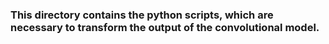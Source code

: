 ### This directory contains the python scripts, which are necessary to transform the output of the convolutional model.
